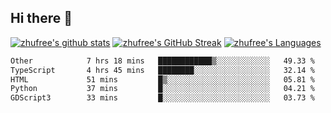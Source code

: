 ## Hi there 👋
[![zhufree's github stats](https://github-readme-stats.vercel.app/api?username=zhufree&show_icons=true&count_private=true)](https://github.com/anuraghazra/github-readme-stats)
[![zhufree's GitHub Streak](https://streak-stats.demolab.com/?user=zhufree)](https://git.io/streak-stats)
[![zhufree's Languages](https://github-readme-stats.vercel.app/api/top-langs/?username=zhufree&layout=compact&langs_count=10)](https://github.com/anuraghazra/github-readme-stats)
<!--START_SECTION:waka-->

```txt
Other            7 hrs 18 mins   ████████████▒░░░░░░░░░░░░   49.33 %
TypeScript       4 hrs 45 mins   ████████░░░░░░░░░░░░░░░░░   32.14 %
HTML             51 mins         █▒░░░░░░░░░░░░░░░░░░░░░░░   05.81 %
Python           37 mins         █░░░░░░░░░░░░░░░░░░░░░░░░   04.21 %
GDScript3        33 mins         █░░░░░░░░░░░░░░░░░░░░░░░░   03.73 %
```

<!--END_SECTION:waka-->

<!--
**zhufree/zhufree** is a ✨ _special_ ✨ repository because its `README.md` (this file) appears on your GitHub profile.

Here are some ideas to get you started:

- 🔭 I’m currently working on ...
- 🌱 I’m currently learning ...
- 👯 I’m looking to collaborate on ...
- 🤔 I’m looking for help with ...
- 💬 Ask me about ...
- 📫 How to reach me: ...
- 😄 Pronouns: ...
- ⚡ Fun fact: ...
-->
